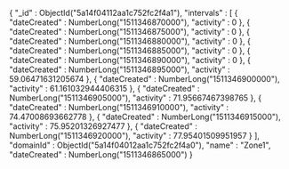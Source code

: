 {
	"_id" : ObjectId("5a14f04112aa1c752fc2f4a1"),
	"intervals" : [
		{
			"dateCreated" : NumberLong("1511346870000"),
			"activity" : 0
		},
		{
			"dateCreated" : NumberLong("1511346875000"),
			"activity" : 0
		},
		{
			"dateCreated" : NumberLong("1511346880000"),
			"activity" : 0
		},
		{
			"dateCreated" : NumberLong("1511346885000"),
			"activity" : 0
		},
		{
			"dateCreated" : NumberLong("1511346890000"),
			"activity" : 0
		},
		{
			"dateCreated" : NumberLong("1511346895000"),
			"activity" : 59.06471631205674
		},
		{
			"dateCreated" : NumberLong("1511346900000"),
			"activity" : 61.161032944406315
		},
		{
			"dateCreated" : NumberLong("1511346905000"),
			"activity" : 71.95667467398765
		},
		{
			"dateCreated" : NumberLong("1511346910000"),
			"activity" : 74.47008693662778
		},
		{
			"dateCreated" : NumberLong("1511346915000"),
			"activity" : 75.95201326927477
		},
		{
			"dateCreated" : NumberLong("1511346920000"),
			"activity" : 77.95401509951957
		}
	],
	"domainId" : ObjectId("5a14f04012aa1c752fc2f4a0"),
	"name" : "Zone1",
	"dateCreated" : NumberLong("1511346865000")
}
